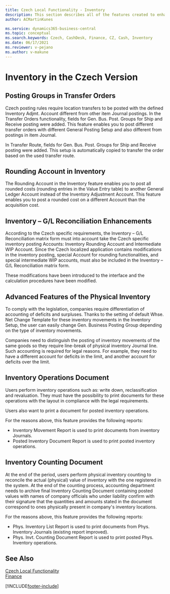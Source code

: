 ```yaml
---
title: Czech Local Functionality - Inventory
description: This section describes all of the features created to enhance the benefits of local functionality for Inventory in the Czech version.
author: ACMartinKunes

ms.service: dynamics365-business-central
ms.topic: conceptual
ms.search.keywords: Czech, CashDesk, Finance, CZ, Cash, Inventory
ms.date: 06/17/2021
ms.reviewer: v-pejano
ms.author: v-makune
---
```


# Inventory in the Czech Version

## Posting Groups in Transfer Orders
Czech posting rules require location transfers to be posted with the defined Inventory Adjmt. Account different from other item Journal postings.
In the Transfer Orders functionality, fields for Gen. Bus. Post. Groups for Ship and Receive posting were added. This feature enables you to post different transfer orders with different General Posting Setup and also different from postings in item Journal.

In Transfer Route, fields for Gen. Bus. Post. Groups for Ship and Receive posting were added. This setup is automatically copied to transfer the order based on the used transfer route.

## Rounding Account in Inventory
The Rounding Account in the Inventory feature enables you to post all rounded costs (rounding entries in the Value Entry table) to another General Ledger Account instead of the Inventory Adjustment Account. This feature enables you to post a rounded cost on a different Account than the acquisition cost.

## Inventory – G/L Reconciliation Enhancements
According to the Czech specific requirements, the Inventory – G/L Reconciliation matrix form must into account take the Czech specific inventory posting Accounts: Inventory Rounding Account and Intermediate WIP Account. Since the Czech localized application contains modifications in the inventory posting, special Account for rounding functionalities, and special intermediate WIP accounts, must also be included in the Inventory – G/L Reconciliation matrix form.

These modifications have been introduced to the interface and the calculation procedures have been modified.

## Advanced Features of the Physical Inventory
To comply with the legislation, companies require differentiation of accounting of deficits and surpluses. Thanks to the setting of default Whse. Net Change Template for these inventory movements in the Inventory Setup, the user can easily change Gen. Business Posting Group depending on the type of inventory movements.

Companies need to distinguish the posting of inventory movements of the same goods so they require line-break of physical inventory Journal line. Such accounting is required for legal reasons. For example, they need to have a different account for deficits in the limit, and another account for deficits over the limit.

## Inventory Operations Document
Users perform inventory operations such as: write down, reclassification and revaluation. They must have the possibility to print documents for these operations with the layout in compliance with the legal requirements.

Users also want to print a document for posted inventory operations.

For the reasons above, this feature provides the following reports:

- Inventory Movement Report is used to print documents from inventory Journals.
- Posted Inventory Document Report is used to print posted inventory operations.

## Inventory Counting Document
At the end of the period, users perform physical inventory counting to reconcile the actual (physical) value of inventory with the one registered in the system. At the end of the counting process, accounting department needs to archive final Inventory Counting Document containing posted values with names of company officials who under liability confirm with their signature that the quantities and amounts stated in the document correspond to ones physically present in company's inventory locations.

For the reasons above, this feature provides the following reports:

- Phys. Inventory List Report is used to print documents from Phys. Inventory Journals (existing report improved).
- Phys. Invt. Counting Document Report is used to print posted Phys. Inventory operations.

## See Also
[Czech Local Functionality](czech-local-functionality.md)  
[Finance](finance.md)


[!INCLUDE[footer-include](../../includes/footer-banner.md)]